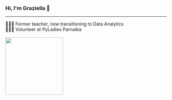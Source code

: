 ### Hi, I'm Graziella 👋
<hr>
👩🏻‍💻 Former teacher, now transitioning to Data Analytics <br />
👩🏻‍🏫 Volunteer at PyLadies Parnaiba <br />

<br />
<div>
  <a href="https://github.com/graziellamorais">
  <img height=180 align="center" src="https://github-readme-stats.vercel.app/api/top-langs/?username=graziellamorais&layout=compact&langs_count=7&theme=omni"/>
</div>
